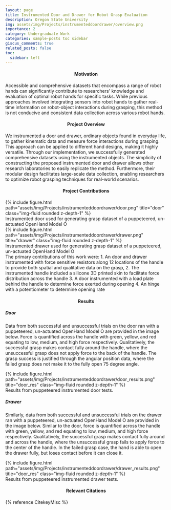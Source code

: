 ```yaml
---
layout: page
title: Instrumented Door and Drawer for Robot Grasp Evaluation
description: Oregon State University
img: assets/img/Projects/instrumenteddoordrawer/overview.png
importance: 2
category: Undergraduate Work
categories: sample-posts toc sidebar
giscus_comments: true
related_posts: false
toc:
  sidebar: left
---
```


<h4 id="overview" style="text-align: center;">Motivation</h4>
Accessible and comprehensive datasets that encompass a range of robot hands can significantly contribute to researchers' knowledge and evaluation of optimal robot hands for specific tasks. While previous approaches involved integrating sensors into robot hands to gather real-time information on robot-object interactions during grasping, this method is not conducive and consistent data collection across various robot hands. 

<h4 id="overview" style="text-align: center;">Project Overview</h4>
We instrumented a door and drawer, ordinary objects found in everyday life, to gather kinematic data and measure force interactions during grasping. This approach can be applied to different hand designs, making it highly versatile. Through our implementation, we successfully generated comprehensive datasets using the instrumented objects. The simplicity of constructing the proposed instrumented door and drawer allows other research laboratories to easily replicate the method. Furthermore, their modular design facilitates large-scale data collection, enabling researchers to optimize robot grasping techniques for real-world scenarios.

<h4 id="contribution" style="text-align: center;">Project Contributions</h4>
<div class="d-flex justify-content-center">
    <div class="col-sm-7 mt-7 mt-md-0">
        {% include figure.html path="assets/img/Projects/instrumenteddoordrawer/door.png" title="door" class="img-fluid rounded z-depth-1" %}
    </div>
</div>
<div class="caption">
    Instrumented door used for generating grasp dataset of a puppeteered, un-actuated OpenHand Model O
</div>

<div class="d-flex justify-content-center">
    <div class="col-sm-7 mt-7 mt-md-0">
        {% include figure.html path="assets/img/Projects/instrumenteddoordrawer/drawer.png" title="drawer" class="img-fluid rounded z-depth-1" %}
    </div>
</div>
<div class="caption">
    Instrumented drawer used for generating grasp dataset of a puppeteered, un-actuated OpenHand Model O  
</div>
The primary contributions of this work were: 
1. An door and drawer instrumented with force sensitive resistors along 12 locations of the handle to provide both spatial and qualitative data on the grasp,
2. The instrumented handle included a silicone 3D printed skin to facilitate force distribution across the handle
3. A door instrumented with a load plate behind the handle to determine force exerted during opening
4. An hinge with a potentiometer to determine opening rate 

<h4 id="results" style="text-align: center;">Results</h4>

##### Door
Data from both successful and unsuccessful trials on the door ran with a puppeteered, un-actuated OpenHand Model O are provided in the image below. Force is quantified across the handle with green, yellow, and red equating to low, medium, and high force respectively. Qualitatively, the successful grasp makes contact fully around the handle, where the unsuccessful grasp does not apply force to the back of the handle. The grasp success is justified through the angular position data, where the failed grasp does not make it to the fully open 75 degree angle. 

<div class="d-flex justify-content-center">
    <div class="col-sm-9 mt-7 mt-md-0">
        {% include figure.html path="assets/img/Projects/instrumenteddoordrawer/door_results.png" title="door_res" class="img-fluid rounded z-depth-1" %}
    </div>
</div>
<div class="caption">
    Results from puppeteered instrumented door tests.
</div>

##### Drawer
Similarly, data from both successful and unsuccessful trials on the drawer ran with a puppeteered, un-actuated OpenHand Model O are provided in the image below. Similar to the door, force is quantified across the handle with green, yellow, and red equating to low, medium, and high force respectively. Qualitatively, the successful grasp makes contact fully around and across the handle, where the unsuccessful grasp fails to apply force to the center of the handle. In the failed grasp case, the hand is able to open the drawer fully, but loses contact before it can close it. 

<div class="d-flex justify-content-center">
    <div class="col-sm mt-7 mt-md-0">
        {% include figure.html path="assets/img/Projects/instrumenteddoordrawer/drawer_results.png" title="door_res" class="img-fluid rounded z-depth-1" %}
    </div>
</div>
<div class="caption">
    Results from puppeteered instrumented drawer tests.
</div>

<h4 id="citations" style="text-align: center;">Relevant Citations</h4>
{% reference CitekeyMisc %}